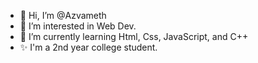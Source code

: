 - 👋 Hi, I’m @Azvameth
- 👀 I’m interested in Web Dev.
- 🌱 I’m currently learning Html, Css, JavaScript, and C++
- ✨ I'm a 2nd year college student.

<!---
Azvameth/Azvameth is a ✨ special ✨ repository because its `README.md` (this file) appears on your GitHub profile.
You can click the Preview link to take a look at your changes.
--->
